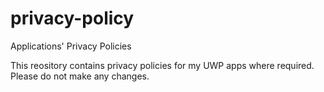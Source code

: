 # privacy-policy
Applications' Privacy Policies

This reository contains privacy policies for my UWP apps where required. Please do not make any changes.
